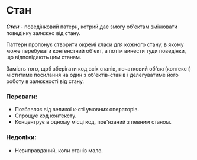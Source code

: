  # Стан
 
 ***_Стан_*** - поведінковий патерн, котрий дає змогу об'єктам змінювати поведінку залежно від стану.
 
  Паттерн пропонує створити окремі класи для кожного стану, 
в якому може перебувати контенстний об'єкт, а потім винести туди поведінки, що відповідають цим станам.
 
  Замість того, щоб зберігати код всіх станів, початковий об'єкт(контекст) міститиме посилання на один з 
  об'єктів-станів і делегуватиме його роботу в залежності від стану. 

### Переваги:
 - Позбавляє від великої к-сті умовних операторів.
 - Спрощує код контексту.
 - Концентрує в одному місці код, пов'язаний з певним станом.
 
 
### Недоліки:
 - Невиправданий, коли станів мало.
